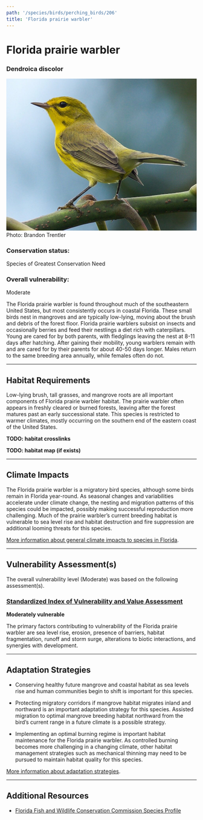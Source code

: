```yaml
---
path: '/species/birds/perching_birds/206'
title: 'Florida prairie warbler'
---
```


# Florida prairie warbler

### Dendroica discolor

<div id="TopSection">

<div class="header-photo"><img src="206.jpg" alt="Photo for Florida prairie warbler"/>
<figcaption>Photo: Brandon Trentler</figcaption></div>

<div>

### Conservation status:

Species of Greatest Conservation Need

### Overall vulnerability:

Moderate

</div>
</div>

The Florida prairie warbler is found throughout much of the southeastern United States, but most consistently occurs in coastal Florida. These small birds nest in mangroves and are typically low-lying, moving about the brush and debris of the forest floor. Florida prairie warblers subsist on insects and occasionally berries and feed their nestlings a diet rich with caterpillars. Young are cared for by both parents, with fledglings leaving the nest at 8-11 days after hatching. After gaining their mobility, young warblers remain with and are cared for by their parents for about 40-50 days longer. Males return to the same breeding area annually, while females often do not.

<hr />

## Habitat Requirements



Low-lying brush, tall grasses, and mangrove roots are all important components of Florida prairie warbler habitat. The prairie warbler often appears in freshly cleared or burned forests, leaving after the forest matures past an early successional state. This species is restricted to warmer climates, mostly occurring on the southern end of the eastern coast of the United States.

**TODO: habitat crosslinks**

**TODO: habitat map (if exists)**

<hr />

## Climate Impacts

The Florida prairie warbler is a migratory bird species, although some birds remain in Florida year-round.  As seasonal changes and variabilities accelerate under climate change, the nesting and migration patterns of this species could be impacted, possibly making successful reproduction more challenging.  Much of the prairie warbler’s current breeding habitat is vulnerable to sea level rise and habitat destruction and fire suppression are additional looming threats for this species.

[More information about general climate impacts to species in Florida](/impacts/species).



<hr />

## Vulnerability Assessment(s)

The overall vulnerability level (Moderate) was based on the following assessment(s).
#### 
<div class="vulnerability-header">
<h3><a href="/impacts/vulnerability/sivva/species">Standardized Index of Vulnerability and Value Assessment</a></h3>
<b class="moderate">Moderately vulnerable</b>
</div> 

The primary factors contributing to vulnerability of the Florida prairie warbler are sea level rise, erosion, presence of barriers, habitat fragmentation, runoff and storm surge, alterations to biotic interactions, and synergies with development.


<hr />

## Adaptation Strategies

- Conserving healthy future mangrove and coastal habitat as sea levels rise and human communities begin to shift is important for this species.

- Protecting migratory corridors if mangrove habitat migrates inland and northward is an important adaptation strategy for this species.  Assisted migration to optimal mangrove breeding habitat northward from the bird’s current range in a future climate is a possible strategy.

- Implementing an optimal burning regime is important habitat maintenance for the Florida prairie warbler.  As controlled burning becomes more challenging in a changing climate, other habitat management strategies such as mechanical thinning may need to be pursued to maintain habitat quality for this species.

[More information about adaptation strategies](/strategies).

<hr />


## Additional Resources

- [Florida Fish and Wildlife Conservation Commission Species Profile](http://legacy.myfwc.com/bba/docs/bba_PRWA.pdf)
